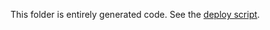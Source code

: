 This folder is entirely generated code. See the [deploy script](https://github.com/mpaulweeks/edh-obscurity/blob/master/bash/deploy.sh).
